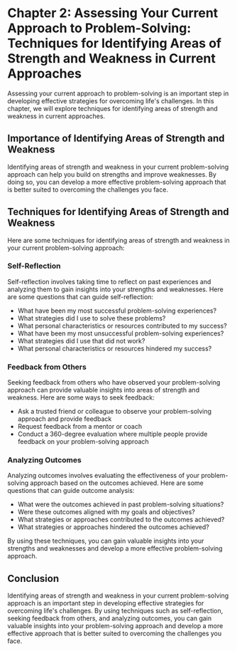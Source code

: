 Chapter 2: Assessing Your Current Approach to Problem-Solving: Techniques for Identifying Areas of Strength and Weakness in Current Approaches
==============================================================================================================================================

Assessing your current approach to problem-solving is an important step in developing effective strategies for overcoming life's challenges. In this chapter, we will explore techniques for identifying areas of strength and weakness in current approaches.

Importance of Identifying Areas of Strength and Weakness
--------------------------------------------------------

Identifying areas of strength and weakness in your current problem-solving approach can help you build on strengths and improve weaknesses. By doing so, you can develop a more effective problem-solving approach that is better suited to overcoming the challenges you face.

Techniques for Identifying Areas of Strength and Weakness
---------------------------------------------------------

Here are some techniques for identifying areas of strength and weakness in your current problem-solving approach:

### Self-Reflection

Self-reflection involves taking time to reflect on past experiences and analyzing them to gain insights into your strengths and weaknesses. Here are some questions that can guide self-reflection:

* What have been my most successful problem-solving experiences?
* What strategies did I use to solve these problems?
* What personal characteristics or resources contributed to my success?
* What have been my most unsuccessful problem-solving experiences?
* What strategies did I use that did not work?
* What personal characteristics or resources hindered my success?

### Feedback from Others

Seeking feedback from others who have observed your problem-solving approach can provide valuable insights into areas of strength and weakness. Here are some ways to seek feedback:

* Ask a trusted friend or colleague to observe your problem-solving approach and provide feedback
* Request feedback from a mentor or coach
* Conduct a 360-degree evaluation where multiple people provide feedback on your problem-solving approach

### Analyzing Outcomes

Analyzing outcomes involves evaluating the effectiveness of your problem-solving approach based on the outcomes achieved. Here are some questions that can guide outcome analysis:

* What were the outcomes achieved in past problem-solving situations?
* Were these outcomes aligned with my goals and objectives?
* What strategies or approaches contributed to the outcomes achieved?
* What strategies or approaches hindered the outcomes achieved?

By using these techniques, you can gain valuable insights into your strengths and weaknesses and develop a more effective problem-solving approach.

Conclusion
----------

Identifying areas of strength and weakness in your current problem-solving approach is an important step in developing effective strategies for overcoming life's challenges. By using techniques such as self-reflection, seeking feedback from others, and analyzing outcomes, you can gain valuable insights into your problem-solving approach and develop a more effective approach that is better suited to overcoming the challenges you face.
